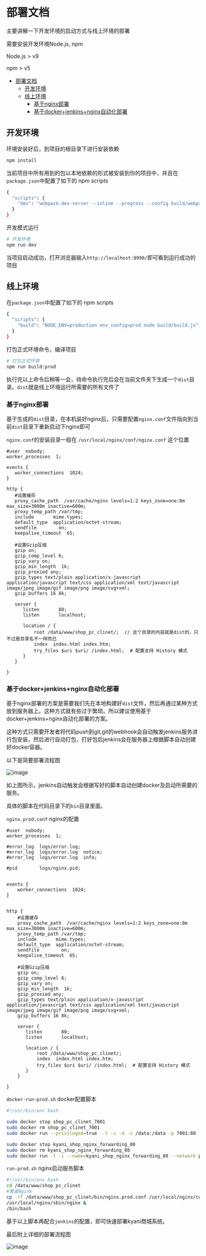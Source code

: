 # 部署文档
主要讲解一下开发环境的启动方式与线上环境的部署

需要安装开发环境Node.js, npm

Node.js > v9

npm > v5

<!-- TOC -->

- [部署文档](#部署文档)
  - [开发环境](#开发环境)
  - [线上环境](#线上环境)
    - [基于nginx部署](#基于nginx部署)
    - [基于docker+jenkins+nginx自动化部署](#基于dockerjenkinsnginx自动化部署)

<!-- /TOC -->

## 开发环境

环境安装好后，到项目的根目录下进行安装依赖
```bash
npm install
```

当前项目中所有用到的包以本地依赖的形式被安装到你的项目中，并且在`package.json`中配置了如下的 npm scripts

```bash
{
  "scripts": {
    "dev": "webpack-dev-server --inline --progress --config build/webpack.dev.conf.js",
  }
}
```

开发模式运行

``` bash
# 开发环境
npm run dev
```

当项目启动成功，打开浏览器输入`http://localhost:8990/`即可看到运行成功的项目


## 线上环境

在`package.json`中配置了如下的 npm scripts

```bash
{
  "scripts": {
    "build": "NODE_ENV=production env_config=prod node build/build.js",
  }
}
```

打包正式环境命令，编译项目

``` bash
# 打包正式环境
npm run build:prod
```

执行完以上命令后稍等一会，待命令执行完后会在当前文件夹下生成一个`dist`目录。`dist`就是线上环境运行所需要的所有文件了

### 基于nginx部署
基于生成的`dist`目录，在本机装好nginx后，只需要配置`nginx.conf`文件指向到当前`dist`目录下重新启动下nginx即可

`nginx.conf`的安装目录一般在 `/usr/local/nginx/conf/nginx.conf` 这个位置

 ```nginx
#user  nobody;
worker_processes  1;

events {
    worker_connections  1024;
}

http {
    #设置缓存
    proxy_cache_path  /var/cache/nginx levels=1:2 keys_zone=one:8m max_size=3000m inactive=600m;
    proxy_temp_path /var/tmp;
    include       mime.types;
    default_type  application/octet-stream;
    sendfile        on;
    keepalive_timeout  65;

    #设置Gzip压缩
    gzip on;
    gzip_comp_level 6;
    gzip_vary on;
    gzip_min_length  1k;
    gzip_proxied any;
    gzip_types text/plain application/x-javascript application/javascript text/css application/xml text/javascript image/jpeg image/gif image/png image/svg+xml;
    gzip_buffers 16 8k;

    server {
       listen       80;
       listen       localhost;

       location / {
           root /data/www/shop_pc_clinet/;  // 这个目录的内容就是dist的，只不过是目录名不一样而已
           index  index.html index.htm;
           try_files $uri $uri/ /index.html;  # 配置支持 History 模式
       }
    }

}

 ```

### 基于docker+jenkins+nginx自动化部署

基于nginx部署的方案是需要我们先在本地构建好`dist`文件，然后再通过某种方式放到服务器上。这种方式就有些过于繁琐。所以建议使用基于docker+jenkins+nginx自动化部署的方案。

这种方式只需要开发者将代码push到git,git的webhook会自动触发jenkins服务进行包安装，然后进行自动打包，打好包后jenkins会在服务器上根据脚本自动创建好docker容器。

以下是简要部署流程图

![image](./images/ci2.jpg)

如上图所示，jenkins自动触发会根据写好的脚本自动创建docker及启动所需要的服务。

具体的脚本在代码目录下的`bin`目录里面。

`nginx.prod.conf`  nginx的配置
```nginx
#user  nobody;
worker_processes  1;

#error_log  logs/error.log;
#error_log  logs/error.log  notice;
#error_log  logs/error.log  info;

#pid        logs/nginx.pid;


events {
    worker_connections  1024;
}


http {
    #设置缓存
    proxy_cache_path  /var/cache/nginx levels=1:2 keys_zone=one:8m max_size=3000m inactive=600m;
    proxy_temp_path /var/tmp;
    include       mime.types;
    default_type  application/octet-stream;
    sendfile        on;
    keepalive_timeout  65;

    #设置Gzip压缩
    gzip on;
    gzip_comp_level 6;
    gzip_vary on;
    gzip_min_length  1k;
    gzip_proxied any;
    gzip_types text/plain application/x-javascript application/javascript text/css application/xml text/javascript image/jpeg image/gif image/png image/svg+xml;
    gzip_buffers 16 8k;

    server {
       listen       80;
       listen       localhost;

       location / {
           root /data/www/shop_pc_clinet/;
           index  index.html index.htm;
           try_files $uri $uri/ /index.html;  # 配置支持 History 模式
       }
    }

}

```

`docker-run-prod.sh` docker配置脚本
```bash
#!/usr/bin/env bash

sudo docker stop shop_pc_clinet_7001
sudo docker rm shop_pc_clinet_7001
sudo docker run --privileged=true  -t -i -d -v /data:/data -p 7001:80  --name=shop_pc_clinet_7001  --network prodnet --ip 192.168.1.11 557111830783.dkr.ecr.cn-north-1.amazonaws.com.cn/os_nginx:latest /bin/bash -c "/data/www/shop_pc_clinet/bin/run-prod.sh"

sudo docker stop kyani_shop_nginx_forwarding_80
sudo docker rm kyani_shop_nginx_forwarding_80
sudo docker run -t -i --name=kyani_shop_nginx_forwarding_80 --network prodnet --ip 192.168.1.8 -v /data/www/shop_pc_clinet/bin/conf.d:/etc/nginx/conf.d -p 80:80 -d docker.io/nginx:latest

```

`run-prod.sh` nginx启动服务脚本
```bash
#!/usr/bin/env bash
cd /data/www/shop_pc_clinet
#覆盖Nginx
cp -rf /data/www/shop_pc_clinet/bin/nginx.prod.conf /usr/local/nginx/conf/nginx.conf
/usr/local/nginx/sbin/nginx &
/bin/bash

```

基于以上脚本再配合`jenkins`的配置，即可快速部署kyani商城系统。

最后附上详细的部署流程图

![image](./images/ci1.png)